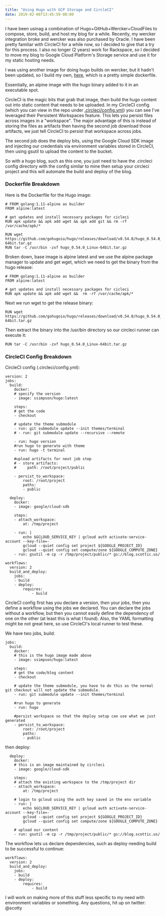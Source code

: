 ```yaml
---
title: "Using Hugo with GCP Storage and CircleCI"
date: 2019-02-06T13:45:59-08:00
---
```


I have been usinag a combination of Hugo+GitHub+Wercker+CloudFiles to compose, store, build, and host my blog for a while.  Recently, my wercker integration broke and wercker was also purchased by Oracle.  I have been pretty familiar with CircleCI for a while now, so I decided to give that a try for this process.  I also no longer (2 years) work for Rackspace, so I decided to move my blog to Google Cloud Platform's Storage service and use it for my static hosting needs.  

I was using another image for doing hugo builds on wercker, but it hadn't been updated, so I build my own, [here](https://github.com/sasimpson/hugo), which is a pretty simple dockerfile.

Essentially, an alpine image with the hugo binary added to it in an executable spot.  

CircleCI is the magic bits that grab that image, then build the hugo content out into static content that needs to be uploaded.  In my CircleCI config (which you can view in the repo under [.circleci/config.yml](https://github.com/sasimpson/blog/blob/master/.circleci/config.yml)) you can see I've leveraged their Persistent Workspaces feature.  This lets you persist files across images in a "workspace".  The major advantage of this is instead of storing the files as artifacts then having the second job download those artifacts, we just tell CircleCI to persist that workspace across jobs.  

The second job does the deploy bits, using the Google Cloud SDK image and injecting our credentials via environment variables stored in CircleCI, then using gsutil to upload the content to the bucket.  

So with a hugo blog, such as this one, you just need to have the .circleci config directory with the config similar to mine then setup your circleci project and this will automate the build and deploy of the blog.  

### Dockerfile Breakdown

Here is the Dockerfile for the Hugo image:

    # FROM golang:1.11-alpine as builder
    FROM alpine:latest

    # get updates and install necessary packages for cicleci
    RUN apk update && apk add wget && apk add git && rm -rf /var/cache/apk/*

    RUN wget https://github.com/gohugoio/hugo/releases/download/v0.54.0/hugo_0.54.0_Linux-64bit.tar.gz
    RUN tar -C /usr/bin -zxf hugo_0.54.0_Linux-64bit.tar.gz

Broken down, base image is alpine latest and we use the alpine package manager to update and get wget, which we need to get the binary from the hugo release:

    # FROM golang:1.11-alpine as builder
    FROM alpine:latest

    # get updates and install necessary packages for cicleci
    RUN apk update && apk add wget &&  rm -rf /var/cache/apk/*

Next we run wget to get the release binary:

    RUN wget https://github.com/gohugoio/hugo/releases/download/v0.54.0/hugo_0.54.0_Linux-64bit.tar.gz

Then extract the binary into the /usr/bin directory so our circleci runner can execute it:

    RUN tar -C /usr/bin -zxf hugo_0.54.0_Linux-64bit.tar.gz

### CircleCI Config Breakdown

CircleCI config (.circleci/config.yml):

    version: 2
    jobs:
      build:
        docker:
        # specify the version
        - image: ssimpson/hugo:latest

        steps:
        # get the code
        - checkout

        # update the theme submodule
        - run: git submodule update --init themes/terminal
        # - run: git submodule update --recursive --remote

        - run: hugo version
        #run hugo to generate with theme
        - run: hugo -t terminal

        #upload artifacts for next job step
        # - store_artifacts:
        #     path: /root/project/public

        - persist_to_workspace:
            root: /root/project
            paths:
            - public
    
      deploy:
        docker:
        - image: google/cloud-sdk
        
        steps:
        - attach_workspace:
            at: /tmp/project

        - run: | 
            echo $GCLOUD_SERVICE_KEY | gcloud auth activate-service-account --key-file=-
            gcloud --quiet config set project ${GOOGLE_PROJECT_ID}
            gcloud --quiet config set compute/zone ${GOOGLE_COMPUTE_ZONE}
        - run: gsutil -m cp -r /tmp/project/public/* gs://blog.scottic.us/

    workflows:
      version: 2
      build_and_deploy:
        jobs:
        - build
        - deploy:
            requires:
                - build

CircleCI config first has you declare a version, then your jobs, then you define a workflow using the jobs we declared.  You can declare the jobs without a workflow, but then you cannot easily define the dependency of one on the other (at least this is what I found).  Also, the YAML formatting might be not great here, so use CircleCI's local runner to test these.

We have two jobs, build:

    jobs:
      build:
        docker:
        # this is the hugo image made above
        - image: ssimpson/hugo:latest

        steps:
        # get the code/blog content
        - checkout

        # update the theme submodule, you have to do this as the normal git checkout will not update the submodule.
        - run: git submodule update --init themes/terminal

        #run hugo to generate
        - run: hugo

        #persist workspace so that the deploy setup can use what we just generated
        - persist_to_workspace:
            root: /root/project
            paths:
            - public

then deploy:

      deploy:
        docker:
        # this is an image maintained by circleci
        - image: google/cloud-sdk
        
        steps:
        # attach the existing workspace to the /tmp/project dir
        - attach_workspace:
            at: /tmp/project

        # login to gcloud using the auth key saved in the env variable
        - run: | 
            echo $GCLOUD_SERVICE_KEY | gcloud auth activate-service-account --key-file=-
            gcloud --quiet config set project ${GOOGLE_PROJECT_ID}
            gcloud --quiet config set compute/zone ${GOOGLE_COMPUTE_ZONE}

        # upload our content
        - run: gsutil -m cp -r /tmp/project/public/* gs://blog.scottic.us/

The workflow lets us declare dependencies, such as deploy needing build to be successful to continue:

    workflows:
      version: 2
      build_and_deploy:
        jobs:
        - build
        - deploy:
            requires:
                - build

I will work on making more of this stuff less specific to my need with environment variables or something.  Any questions, hit up on twitter: @scotty
